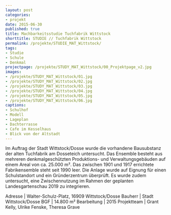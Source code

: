 ```yaml
---
layout: post
categories:
- projekt
date: 2015-06-30
published: true
title: Machbarkeitsstudie Tuchfabrik Wittstock
shorttitle: STUDIE // Tuchfabrik Wittstock
permalink: /projekte/STUDIE_MAT_Wittstock/
tags: 
- Studie
- Schule 
- Denkmal
projectpage: /projekte/STUDY_MAT_Wittstock/00_Projektpage_v2.jpg
images:
- /projekte/STUDY_MAT_Wittstock/01.jpg
- /projekte/STUDY_MAT_Wittstock/02.jpg
- /projekte/STUDY_MAT_Wittstock/03.jpg
- /projekte/STUDY_MAT_Wittstock/04.jpg
- /projekte/STUDY_MAT_Wittstock/05.jpg
- /projekte/STUDY_MAT_Wittstock/06.jpg
captions:
- Schulhof
- Modell
- Lageplan
- Dachterrasse
- Cafe im Kesselhaus
- Blick von der Altstadt
---
```

Im Auftrag der Stadt Wittstock/Dosse wurde die vorhandene Bausubstanz der alten Tuchfabrik am Dosseteich untersucht. Das Ensemble besteht aus mehreren denkmalgeschützten Produktions- und Verwaltungsgebäuden auf einem Areal von ca. 25.000 m². Das zwischen 1901 und 1917 errichtete Fabrikensemble steht seit 1990 leer. Die Anlage wurde auf Eignung für einen Schulstandort und ein Gründerzentrum überprüft. Es wurde zudem untersucht, eine Zwischennutzung im Rahmen der geplanten Landesgartenschau 2019 zu integrieren.


Adresse				|	Walter-Schulz-Platz, 16909 Wittstock/Dosse
Bauherr				|	Stadt Wittstock/Dosse
BGF					|	14.800 m²
Bearbeitung			|	2015
Projektteam			|	Grant Kelly, Ulrike Fenske, Theresa Grave